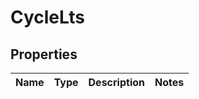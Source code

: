 
# CycleLts

## Properties
Name | Type | Description | Notes
------------ | ------------- | ------------- | -------------



